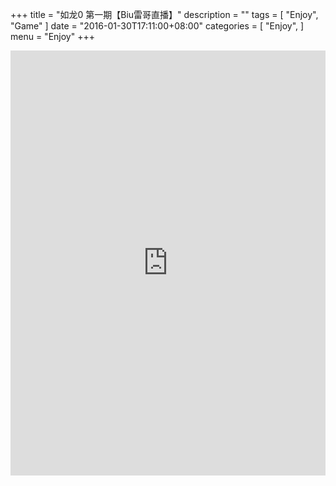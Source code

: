 +++
title = "如龙0 第一期【Biu雷哥直播】"
description = ""
tags = [
    "Enjoy",
    "Game"
]
date = "2016-01-30T17:11:00+08:00"
categories = [
    "Enjoy",
]
menu = "Enjoy"
+++

<iframe height=680px width=100% src="http://player.youku.com/embed/XOTU4MTY4MjI0" frameborder=0 allowfullscreen></iframe><br/>
<!--more-->
